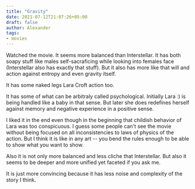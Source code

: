 ```yaml
---
title: "Gravity"
date: 2021-07-12T21:07:26+05:00
draft: false
author: Alexander
tags:
- movies
---
```


Watched the movie.
It seems more balanced than Interstellar.
It has both soapy stuff like males self-sacraficing while looking into females face (Interstellar also has exactly that stuff).
But it also has more like that will and action against entropy and even gravity itself.

It has some naked legs Lara Croft action too.

It has some of what can be arbitraly called psychological.
Initially Lara :) is being handled like a baby in that sense.
But later she does redefines herself against memory and negative experience in a positive sense.

I liked it in the end even though in the beginning that childish behavior of Lara was too conspicuous.
I guess some people can't see the movie without being focused on all inconsistencies to laws of physics of the action.
But I think it is like in any art -- you bend the rules enough to be able to show what you want to show.

Also it is not only more balanced and less cliche that Interstellar.
But also it seems to be deeper and more unified yet faceted if you ask me.

It is just more convincing because it has less noise and complexity of the story I think.
